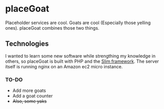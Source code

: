 placeGoat
=========

Placeholder services are cool. Goats are cool (Especially those yelling ones). placeGoat combines those two things.

Technologies
------------
I wanted to learn some new software while strengthing my knowledge in others, so placeGoat is built with PHP and the [Slim framework](https://github.com/codeguy/Slim). The server itself is running nginx on an Amazon ec2 micro instance.

### TO-DO
* Add more goats
* Add a goat counter
* ~~Also, some yaks~~